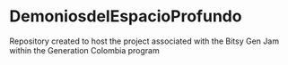 # DemoniosdelEspacioProfundo
Repository created to host the project associated with the Bitsy Gen Jam within the Generation Colombia program
